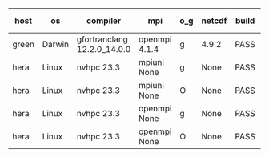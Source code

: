 

| host     | os       | compiler                              | mpi                      | o_g        | netcdf        | build       | u_pass          | u_fail          | s_pass            | s_fail            | e_pass             | e_fail             | nuopc_pass       | nuopc_fail       | artifacts link          |
|----------|----------|---------------------------------------|--------------------------|------------|---------------|-------------|-----------------|-----------------|-------------------|-------------------|--------------------|--------------------|------------------|------------------|-------------------------|
| green | Darwin | gfortranclang 12.2.0_14.0.0 | openmpi 4.1.4  | g | 4.9.2  | PASS | None | None | None | None | None | None | None | None | <a href="https://github.com/esmf-org/esmf-test-artifacts/tree/a5af37370743b5e70a1ea3321d10b0bd1861ffe7/develop/gfortranclang/12.2.0_14.0.0/g/openmpi/4.1.4" target="_blank">a5af373</a> | 
| hera | Linux | nvhpc 23.3 | mpiuni None  | g | None  | PASS | None | None | None | None | None | None | None | None | <a href="https://github.com/esmf-org/esmf-test-artifacts/tree/4298cdf1c49cd72ceda08cdcf8058cff371ff75a/develop/nvhpc/23.3/g/mpiuni/None" target="_blank">4298cdf</a> | 
| hera | Linux | nvhpc 23.3 | mpiuni None  | O | None  | PASS | None | None | None | None | None | None | None | None | <a href="https://github.com/esmf-org/esmf-test-artifacts/tree/cea56ed0566ba1f16e3727c300573b9f74cdc586/develop/nvhpc/23.3/O/mpiuni/None" target="_blank">cea56ed</a> | 
| hera | Linux | nvhpc 23.3 | openmpi None  | g | None  | PASS | None | None | None | None | None | None | None | None | <a href="https://github.com/esmf-org/esmf-test-artifacts/tree/1eaf4a7ffa74a6cd935e119a373db9b78e080468/develop/nvhpc/23.3/g/openmpi/None" target="_blank">1eaf4a7</a> | 
| hera | Linux | nvhpc 23.3 | openmpi None  | O | None  | PASS | None | None | None | None | None | None | None | None | <a href="https://github.com/esmf-org/esmf-test-artifacts/tree/8cd1200f18d90e31cdc109c72a7bb86496260046/develop/nvhpc/23.3/O/openmpi/None" target="_blank">8cd1200</a> | 
